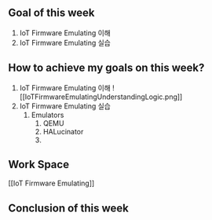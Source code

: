 ## Goal of this week
1. IoT Firmware Emulating 이해
2. IoT Firmware Emulating 실습

## How to achieve my goals on this week?

1. IoT Firmware Emulating 이해 ![[IoTFirmwareEmulatingUnderstandingLogic.png]]
2. IoT Firmware Emulating 실습
	1. Emulators
		1. QEMU
		2. HALucinator
		3. 

## Work Space
[[IoT Firmware Emulating]]
## Conclusion of this week

